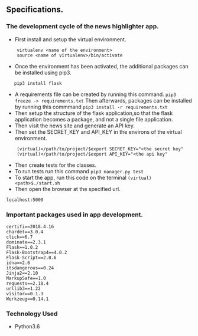 ## Specifications.
### The development cycle of the news highlighter app.
+ First install and setup the virtual environment.
``` pip3 install virtualenv
    virtualenv <name of the environment>
    source <name of virtualenv>/bin/activate

```
+ Once the environment has been activated, the additional packages can be installed using pip3.
```example
   pip3 install flask
```
+ A requirements file can be created by running this command.
```pip3 freeze -> requirements.txt```
Then afterwards, packages can be installed by running this commmand
```pip3 install -r requirements.txt```
+ Then setup the structure of the flask application,so that the flask application becomes a package, and not a single file application.
+ Then visit the news site and generate an API key.
+ Then set the SECRET_KEY and API_KEY in the environs of the virtual environment.
``` run these commands on the terminal
    (virtual)</path/to/project/$export SECRET_KEY="<the secret key"
    (virtual)</path/to/project/$export API_KEY="<the api key"
```
+ Then create tests for the classes.
+ To run tests run this command
```pip3 manager.py test```
+ To start the app, run this code on the terminal
```(virtual) <path>$./start.sh ```
+ Then open the browser at the specified url.
``` example
localhost:5000 

```

### Important packages used in app development.
```
certifi==2018.4.16
chardet==3.0.4
click==6.7
dominate==2.3.1
Flask==1.0.2
Flask-Bootstrap4==4.0.2
Flask-Script==2.0.6
idna==2.6
itsdangerous==0.24
Jinja2==2.10
MarkupSafe==1.0
requests==2.18.4
urllib3==1.22
visitor==0.1.3
Werkzeug==0.14.1

```
### Technology Used
+ Python3.6